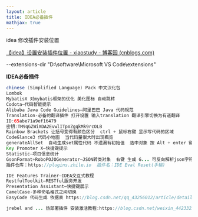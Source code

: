 ```yaml
---
layout: article
title: IDEA必备插件
mathjax: true
---
```

idea 修改插件安装位置

[【idea】设置安装插件位置 - xiaostudy - 博客园 (cnblogs.com)](https://www.cnblogs.com/xiaostudy/p/12452139.html)

--extensions-dir  "D:\software\Microsoft VS Code\extensions"

**IDEA必备插件**

```java
chinese (Simplified Language) Pack 中文汉化包
Lombok 
MybatisX 对mybatis框架的优化 美化图标 自动跳转
Codota—代码智能提示
Alibaba Java Code Guidelines—阿里巴巴 Java 代码规范
Translation-必备的翻译插件 打开设置 输入translation 翻译引擎切换为有道翻译  
ID:65abe71a9ef16479
密钥:TM9qGZWiXDA2EvwlITpVZgqkMk9rcOLB
Rainbow Brackets 让括号变得有颜色区分  ctrl + 鼠标右键 显示写代码的区域
CodeGlance3 代码小地图  当代码量很大时出现概览
generateAllSet  自动生成set属性代码 不遗漏有初始值  选中对象 按 Alt + enter 键 生成有默认值的即可
Key Promoter X—快捷键提示
Statistic—项目信息统计
GsonFormat+RoboPOJOGenerator—JSON转类对象  右键 生成 G... 可反向解析json字符串
插件仓库：https://plugins.zhile.io  插件名：IDE Eval Reset(手输)

IDE Features Trainer—IDEA交互式教程
RestfulToolkit—RESTful服务开发
Presentation Assistant—快捷键展示
CamelCase-多种命名格式之间切换
EasyCode 代码生成 依据表 https://blog.csdn.net/qq_43256012/article/details/103363126

jrebel and ... 热部署插件 安装激活教程:https://blog.csdn.net/weixin_44233253/article/details/118788185  ctrl+f9  代码生效
```


